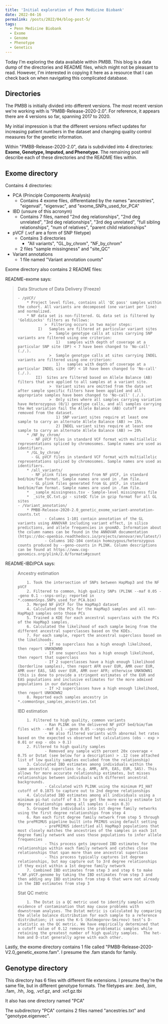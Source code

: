 ```yaml
---
title: 'Initial exploration of Penn Medicine Biobank'
date: 2022-04-16
permalink: /posts/2022/04/blog-post-5/
tags:
  - Penn Medicine Biobank
  - Exome
  - Genome
  - Phenotype
  - Genetics
---
```


Today I'm exploring the data available within PMBB. This blog is a data dump of the directories and README files, which might not be pleasant to read. However, I'm interested in copying it here as a resource that I can check back on when navigating this complicated database.

Directories
------
The PMBB is initially divided into different versions. The most recent version we're working with is "PMBB-Release-2020-2.0". For reference, it appears there are 4 versions so far, spanning 2017 to 2020.

My initial impression is that the different versions reflect updates for increasing patient numbers in the dataset and changing quality control measures for the genetic information.

Within "PMBB-Release-2020-2.0", data is subdivided into 4 directories: **Exome, Genotype, Imputed, and Phenotype**. The remaining post will describe each of these directories and the README files within.

Exome directory
------
Contains 4 directories:
- PCA (Principle Components Analysis)
  - Contains 4 exome files, differentiated by the names "ancestries", "eigenval", "eigenvac", and "exome_SNPs_used_for_PCA"
- IBD (unsure of this acronym)
  - Contains 7 files, named "2nd deg relationships", "2nd deg unrelated", "3rd deg relationships", "3rd deg unrelated", "full sibling relationships", "num of relatives", "parent child relationships"
- pVCF (.vcf are a form of SNP filetype)
  - Contains 3 directories
    - "All variants", "GL_by_chrom", "NF_by_chrom"
  - 2 files "sample missingness" and "site_QC"
- Variant annotations
  - 1 file named "Variant annotation counts"

Exome directory also contains 2 README files:

README-exome says:
> Data Structure of Data Delivery (Freeze)
> 
>     - /pVCF/
>         * Project level files, contains all 'QC pass' samples within the cohort. All variants are decomposed (one variant per line) and normalized.
>         * NF data set is non-filtered. GL data set is filtered by 'GoldiLocks' filters as follows:
>                 >  Filtering occurs in two major steps:
>              I)   Samples are filtered at particular variant sites
>                   >  Sample genotype calls at sites carrying SNP variants are filtered using one criterion:
>                      1)   samples with depth of coverage at a particular SNP site (DP) < 7 have been changed to 'No-call' (./.). 
>                   >  Sample genotype calls at sites carrying INDEL variants are filtered using one criterion:
>                      1)   samples with depth of coverage at a particular INDEL site (DP) < 10 have been changed to 'No-call' (./.).
>             II)  Sites are filtered based on Allele Balance (AB) filters that are applied to all samples at a variant site.
>                   >  Variant sites are omitted from the data set after sample specific filters have been applied and all appropriate samples have been changed to 'No-call' (./.).
>                   >  Only sites where all samples carrying variation have Heterozygous (0/1) genotype calls, and all samples carrying the Het variation fail the Allele Balance (AB) cutoff are removed from the dataset.
>                      1) SNP variant sites require at least one sample to carry an alternate Allele Balance (AB) >= 15%.
>                      2) INDEL variant sites require at least one sample to carry an alternate Allele Balance (AB) >= 20%
>         * /NF_by_chrom/
>           - NF pVCF files in standard VCF format with multiallelic representations spliced by chromosomes. Sample names are used as identifiers.
>         * /GL_by_chrom/
>           - GL pVCF files in standard VCF format with multiallelic representations spliced by chromosomes. Sample names are used as identifiers.
>         * /all_variants/
>           - NF plink files generated from NF pVCF, in standard bed/bim/fam format. Sample names are used in .fam file.
>           - GL plink files generated from GL pVCF, in standard bed/bim/fam format. Sample names are used in .fam file.
>         *  _sample_missingness.tsv - Sample-level missingness file
>         *  _site_QC.txt.gz - siteQC file in gzip format for all GL sites
>     - /Variant_annotation/
>         * PMBB-Release-2020-2.0_genetic_exome_variant-annotation-counts.txt 
>                 - Columns 1-101 contain annotation of the GL variants using ANNOVAR including variant effect, in silico predictions, and allele frequencies in gnomAD. Information about the column names can be found in the ANNOVAR documentation (https://doc-openbio.readthedocs.io/projects/annovar/en/latest/)
>                 - Columns 102-104 contain homozygous/heterozygous counts produced by --geno-counts in PLINK. Column descriptions can be found at https://www.cog-genomics.org/plink/2.0/formats#gcount
                
README-IBD/PCA says:
> Ancestry estimation
> 
>         1. Took the intersection of SNPs between HapMap3 and the NF pVCF
>         2. Filtered to common, high quality SNPs (PLINK --maf 0.05 --geno 0.1 --snps-only; reported in *.commonSnps.SNPs_used_for_PCA.bim)
>         3. Merged NF pVCF for the HapMap3 dataset
>         4. Calculated the PCs for the HapMap3 samples and all non-HapMap3 samples onto those PCs
>         5. Trained a KDE for each ancestral superclass with the PCs of the HapMap3 samples.
>         6. Calculated the likelihood of each sample being from the different ancestral superclasses based on the KDEs.
>         7. For each sample, report the ancestral superclass based on the likelihoods.
>                 - If no superclass has a high enough likelihood, then report UNKNOWN0
>                 - If one superclass has a high enough likelihood, then report that superclass
>                 - If 2 superclasses have a high enough likelihood (borderline samples), then report AFR over EUR, AMR over EUR, AMR over EAS, SAS over EUR, AMR over AFR; otherwise UNKNOWN1 (this is done to provide a stringent estimates of the EUR and EAS populations and inclusive estimates for the more admixed populations in our datasets)
>                 - If >2 superclasses have a high enough likelihood, then report UNKNOWN2
>         8. Reported each samples ancestry in *.commonSnps_samples_ancestries.txt
> IBD estimation
> 
>         1. Filtered to high quality, common variants
>                 - Ran PLINK on the delivered NF pVCF bed/bim/fam files with --maf 0.1 --geno 0.05 --snps-only
>                 - We also filtered variants with abnormal het rates based on the expected vs observed het calculations (obs - exp > 0.01 or exp - obs > 0.1)
>         2. Filtered to high quality samples
>                 - Removed any sample with percent 20x coverage < 0.75 or Dstat (see below for a description) > .12 (see attached list of low quality samples excluded from the relationship)
>         3. Calculated IBD estimates among individuals within the same ancestral superclass (e.g. AMR, AFR, EAS, EUR, SAS). This allows for more accurate relationship estimates, but misses relationships between individuals with different ancestral backgrounds.
>                 - Calculated with PLINK using the minimum PI_HAT cutoff of 0.1875 to capture out to 2nd degree relationships
>         4. Calculated IBD estimates among all individuals using a minimum pi-hat cutoff of 0.3 to get the more easily estimate 1st degree relationships among all samples (--min 0.3)
>         5. Grouped the individuals into 1st degree family networks using the first degree relationships from step 4
>         6. Ran each first degree family network from step 5 through the prePRIMUS pipeline built into PRIMUS using default setting
>                 - prePRIMUS identified all HapMap3 populations that most closely matches the ancestries of the samples in each 1st degree family network and uses those populations to infer allele frequencies
>                 - This process gets improved IBD estimates for the relationships within each family network and catches close relationships that span more than one ancestral superclass
>                 - This process typically captures 1st degree relationships, but may capture out to 3rd degree relationships if they exist within a 1st degree family network
>         7. Combined IBD estimates from step 3 and step 6 to make *.NF.pVCF.genome by taking the IBD estimates from step 3 and then adding any IBD estimates from step 6 that were not already in the IBD estimates from step 3
> Stat QC metric
> 
>         1. The Dstat is a QC metric used to identify samples with evidence of contamination that may cause problems with downstream analyses. The Dstat metric is calculated by comparing the allele balance distribution for each sample to a reference distribution; it uses the K-S (Kolmogorov-Smirnov) test’s D-statistic as the QC metric. We have empirically determined that a cutoff value of 0.12 removes the problematic samples while retaining the greatest number of high quality samples.  The het-hom and D-stat generally agree with each other.

Lastly, the exome directory contains 1 file called "PMBB-Release-2020-V2.0_genetic_exome.fam". I presume the .fam stands for family.

Genotype directory
------
This directory has 6 files with different file extensions. I presume they're the same file, but in different genotype formats. The filetypes are: .bed, .bim, .fam, .hh, .log, .vcf.gz, and .vcf.gz.tbi

It also has one directory named "PCA"

The subdirectory "PCA" contains 2 files named "ancestries.txt" and "genotype.eigenvec".

